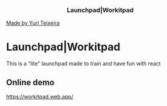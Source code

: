 <h3 align="center">
  Launchpad|Workitpad
</h3>

<p align="center">
  <a href="https://teixeiradevelop.web.app">
    <p>Made by Yuri Teixeira</p>
  </a>

</p>



# Launchpad|Workitpad

This is a "lite" launchpad made to train and have fun with react


## Online demo

<a href="https://workitpad.web.app/" alt="workitpad">https://workitpad.web.app/</a>